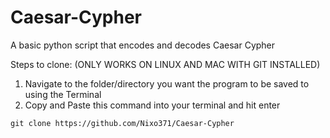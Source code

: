 # Caesar-Cypher
A basic python script that encodes and decodes Caesar Cypher

Steps to clone: (ONLY WORKS ON LINUX AND MAC WITH GIT INSTALLED)

1. Navigate to the folder/directory you want the program to be saved to using the Terminal
2. Copy and Paste this command into your terminal and hit enter
```
git clone https://github.com/Nixo371/Caesar-Cypher
```